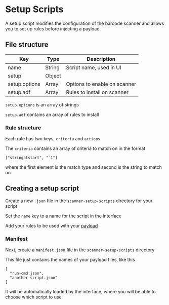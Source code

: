 # Setup Scripts

A setup script modifies the configuration of the barcode scanner and allows
you to set up rules before injecting a payload.

## File structure

|        Key      |    Type  |           Description         |
|         -       |     -    |                -              |
|       name      |  String  |    Script name, used in UI    |
|       setup     |  Object  |                               |
|  setup.options  |   Array  |  Options to enable on scanner |
|     setup.adf   |   Array  |  Rules to install on scanner  |

`setup.options` is an array of strings

`setup.adf` contains an array of rules to install

### Rule structure

Each rule has two keys, `criteria` and `actions`

The `criteria` contains an array of criteria to match on in the format

```
["stringatstart", "`1"]
```

where the first element is the match type and second is the string to match on

## Creating a setup script

Create a new `.json` file in the `scanner-setup-scripts` directory for your script

Set the `name` key to a name for the script in the interface

Add your rules to be used with your [payload](../payloads/readme.md)

### Manifest

Next, create a `manifest.json` file in the `scanner-setup-scripts` directory

This file just contains the names of your payload files, like this

```
[
  "run-cmd.json",
  "another-script.json"
]
```

It will be automatically loaded by the interface, where you will be able
to choose which script to use
